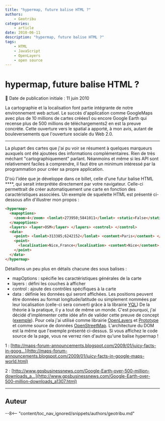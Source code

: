 ```yaml
---
title: "hypermap, future balise HTML ?"
authors:
    - Geotribu
categories:
    - article
date: 2010-06-11
description: "hypermap, future balise HTML ?"
tags:
    - HTML
    - JavaScript
    - OpenLayers
    - open source
---
```


# hypermap, future balise HTML ?

:calendar: Date de publication initiale : 11 juin 2010

La cartographie et la localisation font partie intégrante de notre environnement web actuel. Le succès d'application comme GoogleMaps avec plus de 10 millions de cartes créées1 ou encore Google Earth qui recense plus de 500 millions de téléchargements2 en est la preuve concrète. Cette ouverture vers le spatial a apporté, à mon avis, autant de bouleversements que l'ouverture sociale du Web 2.0.

----

La plupart des cartes que j'ai pu voir se résument à quelques marqueurs auxquels ont été ajoutées des informations complémentaires. Rien de très méchant "cartographiquement" parlant. Néanmoins et même si les API sont relativement faciles à comprendre, il faut être un minimum intéressé par la programmation pour créer sa propre application.

D'où l'idée que je développe dans ce billet, celle d'une futur balise HTML \*\*\*\*, qui serait interprétée directement par votre navigateur. Celle-ci permettrait de créer automatiquement une carte en fonction des caractéristiques associées. Un exemple de squelette HTML est présenté ci-dessous afin d'illustrer mon propos :

```html
<hypermap>
  <mapoptions>
    <zoom>4</zoom> <lonlat>273950;5841011</lonlat> <static>False</static>
  </mapoptions>
  <layers> <layer>OSM</layer> </layers> <control> </control>
  <data>
    <point> <lonlat>313385;6242152</lonlat> <content>Paris</content> </point>
    <point>
      <localisation>Nice,France</localisation> <content>Nice</content>
    </point>
  </data>
</hypermap>
```

Détaillons un peu plus en détails chacune des sous balises :

- mapOptions : spécifie les caractéristiques générales de la carte
- layers : défini les couches à afficher
- control : ajoute des contrôles spécifiques à la carte
- data : définie les données qui seront affichées. Les positions peuvent être données au format longitude/latitude ou simplement nommées par leur localisation (celle-ci sera converti grâce à la librairie [YQL](http://developer.yahoo.com/yql/))
  De la théorie à la pratique, il y a tout de même un monde. C'est pourquoi, j'ai décidé d'implémenter cette idée afin de valider cette preuve de concept ([exemple](http://geotribu.net/applications/tutoriaux/openlayers/hypercarte/hypermap_prototype.html)). Pour cela j'ai utilisé comme librairie [OpenLayers](https://openlayers.org/) et [Prototype](http://www.prototypejs.org/) et comme source de données [OpenStreetMap](https://www.openstreetmap.org/). L'architecture du DOM est la même que l'exemple présenté ci-dessus. Si vous affichez le code source de la page, vous ne verrez rien d'autre qu'une balise hypermap !

1 : [http://maps-forum-announcements.blogspot.com/2009/01/juicy-facts-in-goog...](http://maps-forum-announcements.blogspot.com/2009/01/juicy-facts-in-google-maps-world.html)

2 : [http://www.gpsbusinessnews.com/Google-Earth-over-500-million-downloads_a...](http://www.gpsbusinessnews.com/Google-Earth-over-500-million-downloads_a1307.html)

----

## Auteur

--8<-- "content/toc_nav_ignored/snippets/authors/geotribu.md"
